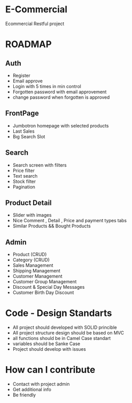 # E-Commercial
Ecommercial Restful project

# ROADMAP
## Auth
- Register
- Email approve
- Login with 5 times in min control
- Forgotten password with email approvement
- change password when forgotten is approved
## FrontPage
- Jumbotron homepage with selected products
- Last Sales
- Bıg Search Slot

## Search 
- Search screen with filters
- Price filter
- Text search 
- Stock filter
- Pagination

## Product Detail
- Slider with images 
- Nice Comment , Detail , Price  and payment types tabs
- Similar Products && Bought Products

## Admin
- Product (CRUD)
- Category (CRUD)
- Sales Management
- Shipping Management
- Customer Management
- Customer Group Management
- Discount & Special Day Messages
- Customer Birth Day Discount

# Code - Design Standarts
- All project should developed with SOLID princible
- All project structure design should be based on MVC 
- all functions should be in Camel Case standart
- variables should be Sanke Case
- Project should develop with issues

# How can I contribute
- Contact with project admin
- Get additional info
- Be friendly
